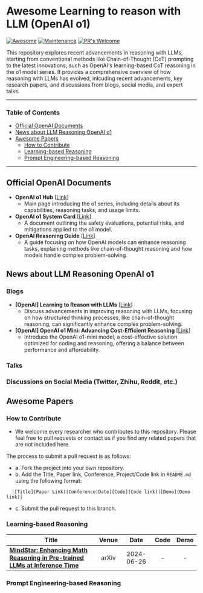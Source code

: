 # Awesome Learning to reason with LLM (OpenAI o1)

[![Awesome](https://awesome.re/badge.svg)](https://awesome.re)
[![Maintenance](https://img.shields.io/badge/Maintained%3F-yes-green.svg)](https://GitHub.com/Naereen/StrapDown.js/graphs/commit-activity) 
[![PR's Welcome](https://img.shields.io/badge/PRs-welcome-brightgreen.svg?style=flat)](http://makeapullrequest.com)

This repository explores recent advancements in reasoning with LLMs, starting from conventional methods like Chain-of-Thought (CoT) prompting to the latest innovations, such as OpenAI's learning-based CoT reasoning in the o1 model series. It provides a comprehensive overview of how reasoning with LLMs has evolved, inlcuding recent advancements, key research papers, and discussions from blogs, social media, and expert talks. 

---
### Table of Contents 
- [Official OpenAI Documents](#official-openai-documents)
- [News about LLM Reasoning OpenAI o1](#news-about-llm-reasoning-openai-o1)
- [Awesome Papers](#awesome-papers)
  - [How to Contribute](#how-to-contribute)
  - [Learning-based Reasoning](#learning-based-reasoning)
  - [Prompt Engineering-based Reasoning](#prompt-engineering-based-reasoning)
---

## Official OpenAI Documents

- **OpenAI o1 Hub** [[Link](https://openai.com/o1/)]
  - Main page introducing the o1 series, including details about its capabilities, reasoning tasks, and usage limits.
- **OpenAI o1 System Card** [[Link](https://assets.ctfassets.net/kftzwdyauwt9/67qJD51Aur3eIc96iOfeOP/71551c3d223cd97e591aa89567306912/o1_system_card.pdf)]
  - A document outlining the safety evaluations, potential risks, and mitigations applied to the o1 model​.
- **OpenAI Reasoning Guide** [[Link](https://platform.openai.com/docs/guides/reasoning)]
  - A guide focusing on how OpenAI models can enhance reasoning tasks, explaining methods like chain-of-thought reasoning and how models handle complex problem-solving.

## News about LLM Reasoning OpenAI o1

### Blogs

- **[OpenAI] Learning to Reason with LLMs** [[Link](https://openai.com/index/learning-to-reason-with-llms/)]
  - Discuss advancements in improving reasoning with LLMs, focusing on how structured thinking processes, like chain-of-thought reasoning, can significantly enhance complex problem-solving.
- **[OpenAI] OpenAI o1 Mini: Advancing Cost-Efficient Reasoning** [[Link](https://openai.com/index/openai-o1-mini-advancing-cost-efficient-reasoning/)]
  - Introduce the OpenAI o1-mini model, a cost-effective solution optimized for coding and reasoning, offering a balance between performance and affordability.

### Talks

### Discussions on Social Media (Twitter, Zhihu, Reddit, etc.)

## Awesome Papers

### How to Contribute
* We welcome every researcher who contributes to this repository. Please feel free to pull requests or contact us if you find any related papers that are not included here.

The process to submit a pull request is as follows:
- a. Fork the project into your own repository.
- b. Add the Title, Paper link, Conference, Project/Code link in `README.md` using the following format:
```
  |[Title](Paper Link)|Conference|Date|[Code](Code link)|[Demo](Demo link)|
```
- c. Submit the pull request to this branch.

### Learning-based Reasoning

| Title                                             |  Venue | Date | Code | Demo |                                  
|---------------------------------------------------|:------:|:----:|:----:|:----:|
|[**MindStar: Enhancing Math Reasoning in Pre-trained LLMs at Inference Time**](https://arxiv.org/pdf/2405.16265)|arXiv|2024-06-26|-|-|



### Prompt Engineering-based Reasoning

